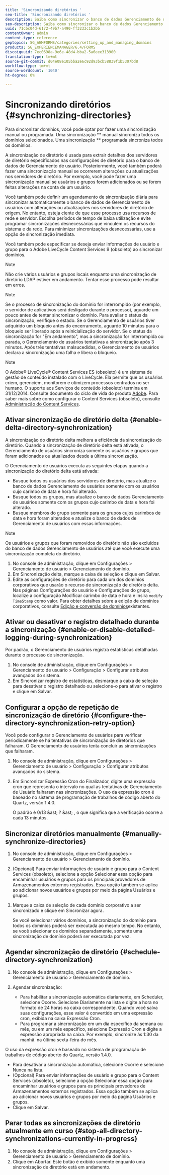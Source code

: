 ```yaml
---
title: 'Sincronizando diretórios '
seo-title: 'Sincronizando diretórios '
description: Saiba como sincronizar o banco de dados Gerenciamento de usuários com as alterações nos servidores de diretório de origem usando sincronização manual ou programada.
seo-description: Saiba como sincronizar o banco de dados Gerenciamento de usuários com as alterações nos servidores de diretório de origem usando sincronização manual ou programada.
uuid: 71cbc04d-6172-49b7-a490-ff3233c1b2bb
contentOwner: admin
content-type: reference
geptopics: SG_AEMFORMS/categories/setting_up_and_managing_domains
products: SG_EXPERIENCEMANAGER/6.4/FORMS
discoiquuid: 7ec0698a-9e6e-48d4-bba2-5a6eee313900
translation-type: tm+mt
source-git-commit: d04e08e105bba2e6c92d93bcb58839f1b5307bd8
workflow-type: tm+mt
source-wordcount: '1040'
ht-degree: 0%

---
```



# Sincronizando diretórios {#synchronizing-directories}

Para sincronizar domínios, você pode optar por fazer uma sincronização manual ou programada. Uma sincronização ** manual sincroniza todos os domínios selecionados. Uma sincronização ** programada sincroniza todos os domínios.

A sincronização de diretório é usada para extrair detalhes dos servidores de diretório especificados nas configurações de diretório para o banco de dados de Gerenciamento de usuário. Posteriormente, você também poderá fazer uma sincronização manual se ocorrerem alterações ou atualizações nos servidores de diretório. Por exemplo, você pode fazer uma sincronização manual se usuários e grupos forem adicionados ou se forem feitas alterações na conta de um usuário.

Você também pode definir um agendamento de sincronização diária para sincronizar automaticamente o banco de dados de Gerenciamento de usuários com alterações ou atualizações nos servidores de diretório de origem. No entanto, esteja ciente de que esse processo usa recursos de rede e servidor. Escolha períodos de tempo de baixa utilização e evite programar sincronizações desnecessárias que vinculem os recursos do sistema e da rede. Para minimizar sincronizações desnecessárias, use a opção de sincronização imediata.

Você também pode especificar se deseja enviar informações de usuário e grupo para o Adobe LiveCycle Content Services 9 (obsoleto) ao sincronizar domínios.

>[!NOTE]
>
>Não crie vários usuários e grupos locais enquanto uma sincronização de diretório LDAP estiver em andamento. Tentar esse processo pode resultar em erros.

>[!NOTE]
>
>Se o processo de sincronização do domínio for interrompido (por exemplo, o servidor de aplicativos será desligado durante o processo), aguarde um pouco antes de tentar sincronizar o domínio. Para avaliar o status da sincronização, verifique o estado. Se o Gerenciamento de usuários tiver adquirido um bloqueio antes do encerramento, aguarde 10 minutos para o bloqueio ser liberado após a reinicialização do servidor. Se o status da sincronização for &quot;Em andamento&quot;, mas a sincronização for interrompida ou parada, o Gerenciamento de usuários tentativas a sincronização após 3 minutos. Após três tentativas malsucedidas, o Gerenciamento de usuários declara a sincronização uma falha e libera o bloqueio.

>[!NOTE]
>
>O Adobe® LiveCycle® Content Services ES (obsoleto) é um sistema de gestão de conteúdo instalado com o LiveCycle. Ela permite que os usuários criem, gerenciem, monitorem e otimizem processos centrados no ser humano. O suporte aos Serviços de conteúdo (obsoleto) termina em 31/12/2014. Consulte documento do ciclo de vida do produto [Adobe](https://www.adobe.com/support/products/enterprise/eol/eol_matrix.html). Para saber mais sobre como configurar o Content Services (obsoleto), consulte [Administração do Content Services](https://help.adobe.com/en_US/livecycle/9.0/admin_contentservices.pdf).

## Ativar sincronização de diretório delta {#enable-delta-directory-synchronization}

A sincronização do diretório delta melhora a eficiência da sincronização do diretório. Quando a sincronização de diretório delta está ativada, o Gerenciamento de usuários sincroniza somente os usuários e grupos que foram adicionados ou atualizados desde a última sincronização.

O Gerenciamento de usuários executa as seguintes etapas quando a sincronização do diretório delta está ativada:

* Busque todos os usuários dos servidores de diretório, mas atualize o banco de dados Gerenciamento de usuários somente com os usuários cujo carimbo de data e hora foi alterado.
* Busque todos os grupos, mas atualize o banco de dados Gerenciamento de usuários somente com os grupos cujo carimbo de data e hora foi alterado.
* Busque membros do grupo somente para os grupos cujos carimbos de data e hora foram alterados e atualize o banco de dados de Gerenciamento de usuários com essas informações.

>[!NOTE]
>
>Os usuários e grupos que foram removidos do diretório não são excluídos do banco de dados Gerenciamento de usuários até que você execute uma sincronização completa do diretório.

1. No console de administração, clique em Configurações > Gerenciamento de usuário > Gerenciamento de domínio.
1. Em Sincronização delta, marque a caixa de seleção e clique em Salvar.
1. Edite as configurações de diretório para cada um dos domínios corporativos que usarão o recurso de sincronização de diretório delta. Nas páginas Configurações do usuário e Configurações do grupo, localize a configuração Modificar carimbo de data e hora e insira `modify TimeStamp` como valor. Para obter detalhes sobre a edição de domínios corporativos, consulte [Edição e conversão de domínios](/help/forms/using/admin-help/editing-converting-existing-domains.md#editing-and-converting-existing-domains)existentes.

## Ativar ou desativar o registro detalhado durante a sincronização {#enable-or-disable-detailed-logging-during-synchronization}

Por padrão, o Gerenciamento de usuários registra estatísticas detalhadas durante o processo de sincronização.

1. No console de administração, clique em Configurações > Gerenciamento de usuário > Configuração > Configurar atributos avançados do sistema.
1. Em Sincronizar registro de estatísticas, desmarque a caixa de seleção para desativar o registro detalhado ou selecione-o para ativar o registro e clique em Salvar.

## Configurar a opção de repetição de sincronização de diretório {#configure-the-directory-synchronization-retry-option}

Você pode configurar o Gerenciamento de usuários para verificar periodicamente se há tentativas de sincronização de diretórios que falharam. O Gerenciamento de usuários tenta concluir as sincronizações que falharam.

1. No console de administração, clique em Configurações > Gerenciamento de usuário > Configuração > Configurar atributos avançados do sistema.
1. Em Sincronizar Expressão Cron do Finalizador, digite uma expressão cron que representa o intervalo no qual as tentativas de Gerenciamento de Usuário falharam nas sincronizações. O uso da expressão cron é baseado no sistema de programação de trabalhos de código aberto do Quartz, versão 1.4.0.

   O padrão é 0/13 &amp;ast; ? &amp;ast; , o que significa que a verificação ocorre a cada 13 minutos.

## Sincronizar diretórios manualmente {#manually-synchronize-directories}

1. No console de administração, clique em Configurações > Gerenciamento de usuário > Gerenciamento de domínio.
1. (Opcional) Para enviar informações de usuário e grupo para o Content Services (obsoleto), selecione a opção Selecionar essa opção para encaminhar usuários e grupos para os principais provedores de Armazenamentos externos registrados. Essa opção também se aplica ao adicionar novos usuários e grupos por meio da página Usuários e grupos.
1. Marque a caixa de seleção de cada domínio corporativo a ser sincronizado e clique em Sincronizar agora.

   Se você selecionar vários domínios, a sincronização do domínio para todos os domínios poderá ser executada ao mesmo tempo. No entanto, se você selecionar os domínios separadamente, somente uma sincronização de domínio poderá ser executada por vez.

## Agendar sincronização de diretório {#schedule-directory-synchronization}

1. No console de administração, clique em Configurações > Gerenciamento de usuário > Gerenciamento de domínio.
1. Agendar sincronização:

   * Para habilitar a sincronização automática diariamente, em Scheduler, selecione Ocorre. Selecione Diariamente na lista e digite a hora no formato de 24 horas na caixa correspondente. Quando você salva suas configurações, esse valor é convertido em uma expressão cron, exibida na caixa Expressão Cron.
   * Para programar a sincronização em um dia específico da semana ou mês, ou em um mês específico, selecione Expressão Cron e digite a expressão apropriada na caixa. Por exemplo, sincronize às 1:30 da manhã. na última sexta-feira do mês.

O uso da expressão cron é baseado no sistema de programação de trabalhos de código aberto do Quartz, versão 1.4.0.

* Para desativar a sincronização automática, selecione Ocorre e selecione Nunca na lista.
* (Opcional) Para enviar informações de usuário e grupo para o Content Services (obsoleto), selecione a opção Selecionar essa opção para encaminhar usuários e grupos para os principais provedores de Armazenamentos externos registrados. Essa opção também se aplica ao adicionar novos usuários e grupos por meio da página Usuários e grupos.
* Clique em Salvar.

## Parar todas as sincronizações de diretório atualmente em curso {#stop-all-directory-synchronizations-currently-in-progress}

1. No console de administração, clique em Configurações > Gerenciamento de usuário > Gerenciamento de domínio.
1. Clique em Abortar. Este botão é exibido somente enquanto uma sincronização de diretório está em andamento.

